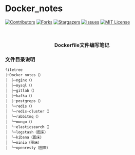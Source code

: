 # Docker_notes

<!-- PROJECT SHIELDS -->

[![Contributors][contributors-shield]][contributors-url]
[![Forks][forks-shield]][forks-url]
[![Stargazers][stars-shield]][stars-url]
[![Issues][issues-shield]][issues-url]
[![MIT License][license-shield]][license-url]

<!-- PROJECT LOGO -->
<br />


<h3 align="center">Dockerfile文件编写笔记</h3>


<!-- links -->
[your-project-path]:hakusai22/Docker_notes
[contributors-shield]: https://img.shields.io/github/contributors/hakusai22/Docker_notes.svg?style=flat-square
[contributors-url]: https://github.com/hakusai22/Docker_notes/graphs/contributors
[forks-shield]: https://img.shields.io/github/forks/hakusai22/Docker_notes.svg?style=flat-square
[forks-url]: https://github.com/hakusai22/Docker_notes/network/members
[stars-shield]: https://img.shields.io/github/stars/hakusai22/Docker_notes.svg?style=flat-square
[stars-url]: https://github.com/hakusai22/Docker_notes/stargazers
[issues-shield]: https://img.shields.io/github/issues/hakusai22/Docker_notes.svg?style=flat-square
[issues-url]: https://img.shields.io/github/issues/hakusai22/Docker_notes.svg
[license-shield]: https://img.shields.io/github/license/hakusai22/Docker_notes.svg?style=flat-square
[license-url]: https://github.com/hakusai22/Docker_notes/blob/master/LICENSE.txt
[linkedin-shield]: https://img.shields.io/badge/-LinkedIn-black.svg?style=flat-square&logo=linkedin&colorB=555
[linkedin-url]: https://linkedin.com/in/xxxx


### 文件目录说明

```shell
filetree
├─Docker_notes（）
│  ├─nginx（）
│  ├─mysql（）
│  ├─gitlab（）
│  ├─kafka（）
│  ├─postgreps（）
│  └─redis（）
│  └─redis-cluster（）
│  └─rabbitmq（）
│  └─mongo（）
│  └─elasticsearch（）
│  └─logstash（图床）
│  └─kibana（图床）
│  └─minio（图床）
│  └─openresty（图床）
```
